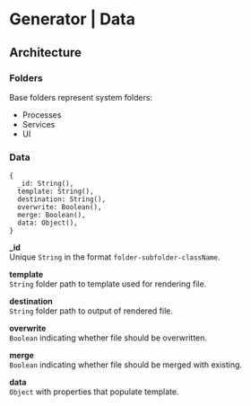 # Generator | Data

## Architecture
### Folders
Base folders represent system folders: 
- Processes
- Services
- UI

### Data
```
{
  _id: String(),
  template: String(),
  destination: String(),
  overwrite: Boolean(),
  merge: Boolean(),
  data: Object(),
}
```

**_id**  
Unique `String` in the format `folder-subfolder-className`.  

**template**  
`String` folder path to template used for rendering file.  

**destination**  
`String` folder path to output of rendered file.  

**overwrite**  
`Boolean` indicating whether file should be overwritten.  

**merge**  
`Boolean` indicating whether file should be merged with existing.  

**data**  
`Object` with properties that populate template.  

